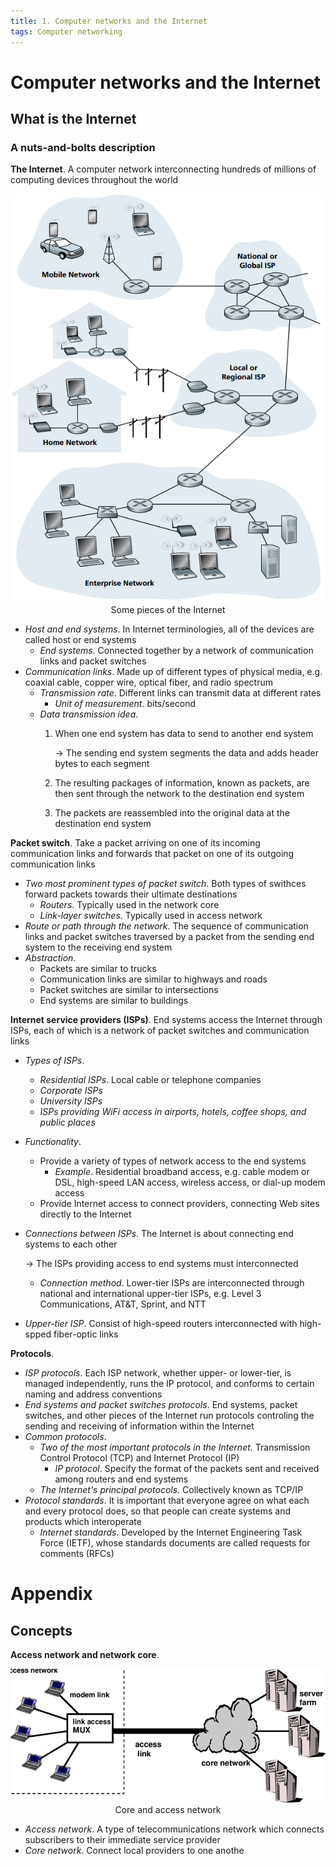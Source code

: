 ```yaml
---
title: 1. Computer networks and the Internet
tags: Computer networking
---
```


# Computer networks and the Internet
## What is the Internet
### A nuts-and-bolts description
**The Internet**. A computer network interconnecting hundreds of millions of computing devices throughout the world

<div style="text-align:center">
    <img src="/media/MqbC8ak.png">
    <figcaption>Some pieces of the Internet</figcaption>
</div>

* *Host and end systems*. In Internet terminologies, all of the devices are called host or end systems
    * *End systems*. Connected together by a network of communication links and packet switches
* *Communication links*. Made up of different types of physical media, e.g. coaxial cable, copper wire, optical fiber, and radio spectrum
    * *Transmission rate*. Different links can transmit data at different rates
        * *Unit of measurement*. bits/second
    * *Data transmission idea*. 
        1. When one end system has data to send to another end system

            $\to$ The sending end system segments the data and adds header bytes to each segment
        2. The resulting packages of information, known as packets, are then sent through the network to the destination end system
        3. The packets are reassembled into the original data at the destination end system

**Packet switch**. Take a packet arriving on one of its incoming communication links and forwards that packet on one of its outgoing communication links
* *Two most prominent types of packet switch*.  Both types of swithces forward packets towards their ultimate destinations
    * *Routers*. Typically used in the network core
    * *Link-layer switches*. Typically used in access network
* *Route or path through the network*. The sequence of communication links and packet switches traversed by a packet from the sending end system to the receiving end system
* *Abstraction*. 
    * Packets are similar to trucks
    * Communication links are similar to highways and roads
    * Packet switches are similar to intersections
    * End systems are similar to buildings

**Internet service providers (ISPs)**. End systems access the Internet through ISPs, each of which is a network of packet switches and communication links
* *Types of ISPs*.
    * *Residential ISPs*. Local cable or telephone companies
    * *Corporate ISPs*
    * *University ISPs*
    * *ISPs providing WiFi access in airports, hotels, coffee shops, and public places*
* *Functionality*. 
    * Provide a variety of types of network access to the end systems
        * *Example*. Residential broadband access, e.g. cable modem or DSL, high-speed LAN access, wireless access, or dial-up modem access
    * Provide Internet access to connect providers, connecting Web sites directly to the Internet
* *Connections between ISPs*. The Internet is about connecting end systems to each other

    $\to$ The ISPs providing access to end systems must interconnected
    * *Connection method*. Lower-tier ISPs are interconnected through national and international upper-tier ISPs, e.g. Level 3 Communications, AT&T, Sprint, and NTT
* *Upper-tier ISP*. Consist of high-speed routers interconnected with high-spped fiber-optic links

**Protocols**.
* *ISP protocols*. Each ISP network, whether upper- or lower-tier, is managed independently, runs the IP protocol, and conforms to certain naming and address conventions
* *End systems and packet switches protocols*. End systems, packet switches, and other pieces of the Internet run protocols controling the sending and receiving of information within the Internet 
* *Common protocols*.
    * *Two of the most important protocols in the Internet*. Transmission Control Protocol (TCP) and Internet Protocol (IP)
        * *IP protocol*. Specify the format of the packets sent and received among routers and end systems
    * *The Internet's principal protocols*. Collectively known as TCP/IP
* *Protocol standards*. It is important that everyone agree on what each and every protocol does, so that people can create systems and products which interoperate
    * *Internet standards*. Developed by the Internet Engineering Task Force (IETF), whose standards documents are called requests for comments (RFCs)

# Appendix
## Concepts
**Access network and network core**.

<div style="text-align:center">
    <img src="/media/tYCK6UR.png">
    <figcaption>Core and access network</figcaption>
</div>

* *Access network*. A type of telecommunications network which connects subscribers to their immediate service provider
* *Core network*. Connect local providers to one anothe